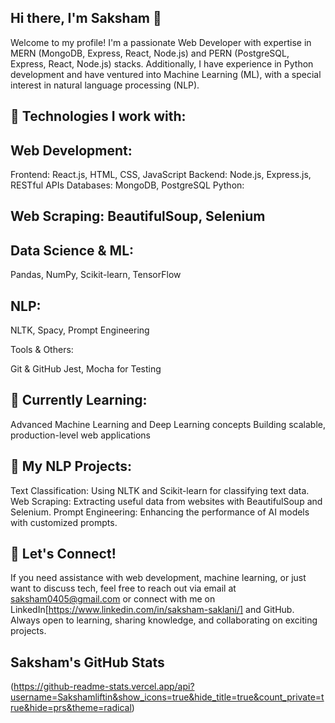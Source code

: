 ## Hi there, I'm Saksham 👋

Welcome to my profile! I'm a passionate Web Developer with expertise in MERN (MongoDB, Express, React, Node.js) and PERN (PostgreSQL, Express, React, Node.js) stacks. Additionally, I have experience in Python development and have ventured into Machine Learning (ML), with a special interest in natural language processing (NLP).

## 🔧 Technologies I work with:

## Web Development:

Frontend: React.js, HTML, CSS, JavaScript
Backend: Node.js, Express.js, RESTful APIs
Databases: MongoDB, PostgreSQL
Python:

## Web Scraping: BeautifulSoup, Selenium

## Data Science & ML: 
Pandas, NumPy, Scikit-learn, TensorFlow

## NLP: 
NLTK, Spacy, Prompt Engineering

Tools & Others:

Git & GitHub
Jest, Mocha for Testing

## 🌱 Currently Learning:
Advanced Machine Learning and Deep Learning concepts
Building scalable, production-level web applications

## 🤖 My NLP Projects:
Text Classification: Using NLTK and Scikit-learn for classifying text data.
Web Scraping: Extracting useful data from websites with BeautifulSoup and Selenium.
Prompt Engineering: Enhancing the performance of AI models with customized prompts.

## 💬 Let's Connect!
If you need assistance with web development, machine learning, or just want to discuss tech, feel free to reach out via email at saksham0405@gmail.com or connect with me on LinkedIn[https://www.linkedin.com/in/saksham-saklani/] and GitHub. Always open to learning, sharing knowledge, and collaborating on exciting projects.

## Saksham's GitHub Stats
(https://github-readme-stats.vercel.app/api?username=Sakshamliftin&show_icons=true&hide_title=true&count_private=true&hide=prs&theme=radical)

